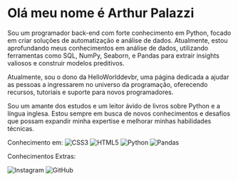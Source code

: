 <h1> Olá meu nome é Arthur Palazzi </h1>
Sou um programador back-end com forte conhecimento em Python, focado em criar soluções de automatização e análise de dados. Atualmente, estou aprofundando meus conhecimentos em análise de dados, utilizando ferramentas como SQL, NumPy, Seaborn, e Pandas para extrair insights valiosos e construir modelos preditivos.

Atualmente, sou o dono da HelloWorlddevbr, uma página dedicada a ajudar as pessoas a ingressarem no universo da programação, oferecendo recursos, tutoriais e suporte para novos programadores.

Sou um amante dos estudos e um leitor ávido de livros sobre Python e a língua inglesa. Estou sempre em busca de novos conhecimentos e desafios que possam expandir minha expertise e melhorar minhas habilidades técnicas.




Conhecimento em:
![CSS3](https://img.shields.io/badge/css3-%231572B6.svg?style=for-the-badge&logo=css3&logoColor=white)
![HTML5](https://img.shields.io/badge/html5-%23E34F26.svg?style=for-the-badge&logo=html5&logoColor=white)
![Python](https://img.shields.io/badge/python-3670A0?style=for-the-badge&logo=python&logoColor=ffdd54)
![Pandas](https://img.shields.io/badge/pandas-%23150458.svg?style=for-the-badge&logo=pandas&logoColor=white)




Conhecimentos Extras:

![Instagram](https://img.shields.io/badge/Instagram-%23E4405F.svg?style=for-the-badge&logo=Instagram&logoColor=white)
![GitHub](https://img.shields.io/badge/github-%23121011.svg?style=for-the-badge&logo=github&logoColor=white)

